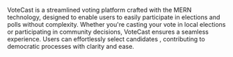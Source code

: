 VoteCast is a streamlined voting platform crafted with the MERN technology, designed to enable users to easily participate in elections and polls without complexity. Whether you're casting your vote in local elections or participating in community decisions, VoteCast ensures a seamless experience. Users can effortlessly select candidates , contributing to democratic processes with clarity and ease. 

